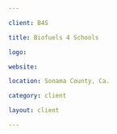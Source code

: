 ```yaml
---

client: B4S

title: Biofuels 4 Schools

logo: 

website: 

location: Sonama County, Ca.

category: client

layout: client

---
```

